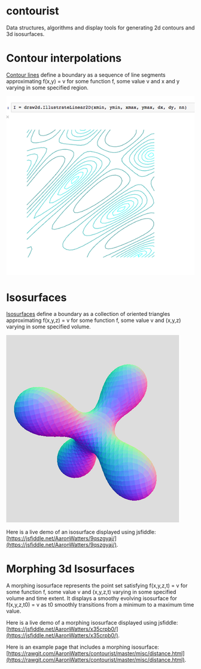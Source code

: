 # contourist

Data structures, algorithms and display tools for generating 2d contours
and 3d isosurfaces.

# Contour interpolations

[Contour lines](https://en.wikipedia.org/wiki/Contour_line) define
a boundary as a sequence of line segments approximating f(x,y) = v
for some function f, some value v and x and y varying in some specified region.

![Contour display example](contours.png)

# Isosurfaces

[Isosurfaces](https://en.wikipedia.org/wiki/Isosurface) define
a boundary as a collection of oriented triangles approximating f(x,y,z) = v
for some function f, some value v and (x,y,z) varying in some specified volume.

![Isosurface display example](isosurface.png)

Here is a live demo of an isosurface displayed using jsfiddle:
[https://jsfiddle.net/AaronWatters/9qszgyaj/](https://jsfiddle.net/AaronWatters/9qszgyaj/).

# Morphing 3d Isosurfaces

A morphing isosurface represents the point set satisfying f(x,y,z,t) = v
for some function f, some value v and (x,y,z,t) varying in some specified volume
and time extent.  It displays a smoothy evolving isosurface for f(x,y,z,t0) = v
as t0 smoothly transitions from a minimum to a maximum time value.

Here is a live demo of a morphing isosurface displayed using jsfiddle:
[https://jsfiddle.net/AaronWatters/x35crpb0/](https://jsfiddle.net/AaronWatters/x35crpb0/).

Here is an example page that includes a morphing isosurface:
[https://rawgit.com/AaronWatters/contourist/master/misc/distance.html](https://rawgit.com/AaronWatters/contourist/master/misc/distance.html).


